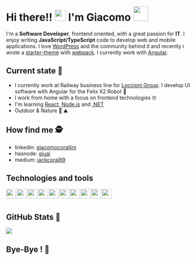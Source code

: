 # Hi there!! <img src="https://media.giphy.com/media/hvRJCLFzcasrR4ia7z/giphy.gif" width="30"> I'm Giacomo <img src="https://media.giphy.com/media/LOnt6uqjD9OexmQJRB/giphy.gif" width="40" style="margin-bottom: -8px">

I'm a **Software Developer**, frontend oriented, with a great passion for **IT**. I enjoy writing **JavaScript/TypeScript** code to develop web and mobile applications. I love [WordPress](https://wordpress.org/) and the community behind it and recently i wrote a [starter-theme](https://github.com/jackcoral89/wp__webPack) with [webpack](https://webpack.js.org/). I currently work with [Angular](https://angular.io/).

## Current state 🧐
- I currently work at Railway business line for [Loccioni Group](https://www.loccioni.com/en/). I develop UI software with Angular for the Felix X2 Robot 🚆
- I work from home with a focus on frontend technologies 🤓
- I'm learning [React](https://reactjs.org/), [Node.js](https://nodejs.org/it/) and [.NET](https://dotnet.microsoft.com/)
- Outdoor & Nature 🚴‍ ⛰

## How find me 🕵️‍
- linkedin: [giacomocorallini](https://www.linkedin.com/in/giacomocorallini/)
- hasnode: [giuaj](https://hashnode.com/@giuaj)
- medium: [jackcoral89](https://jackcoral.medium.com/)

## Technologies and tools
<img align="left" width="26px" src="https://angular.io/assets/images/logos/angular/angular.png" />
<img align="left" width="26px" src="https://cdn4.iconfinder.com/data/icons/logos-3/600/React.js_logo-512.png" />
<img align="left" width="26px" src="https://upload.wikimedia.org/wikipedia/commons/6/6a/JavaScript-logo.png" />
<img align="left" width="26px" src="https://upload.wikimedia.org/wikipedia/commons/4/4c/Typescript_logo_2020.svg" />
<img align="left" width="26px" src="https://www.freeiconspng.com/uploads/c-logo-icon-18.png" />
<img align="left" width="26px" src="https://www.w3.org/html/logo/downloads/HTML5_Badge_512.png" />
<img align="left" width="26px" src="https://upload.wikimedia.org/wikipedia/commons/thumb/9/96/Sass_Logo_Color.svg/1280px-Sass_Logo_Color.svg.png" />
<img align="left" width="26px" src="https://ionicframework.com/img/meta/logo.png" />
<img align="left" width="26px" src="https://visualstudio.microsoft.com/wp-content/uploads/2019/06/BrandVisualStudioWin2019-3.svg" />
<img align="left" width="26px" src="https://upload.wikimedia.org/wikipedia/commons/thumb/9/9a/Visual_Studio_Code_1.35_icon.svg/1024px-Visual_Studio_Code_1.35_icon.svg.png" />

<br />
<br />

## GitHub Stats 🦾
<a href="https://github.com/jackcoral89/">
  <img align="center" src="https://github-readme-stats.vercel.app/api/top-langs/?username=jackcoral89&hide=php" />
</a>

## Bye-Bye ! 🙋‍
